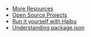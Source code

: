 * [More Resources](/appendix/resources)
* [Open Source Projects](/appendix/open-source)
* [Run it yourself with Haibu](/appendix/haibu)
* [Understanding package.json](/appendix/package-json)

[meta:title]: <> (Appendix)
